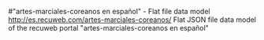 #"artes-marciales-coreanos en español" - Flat file data model
http://es.recuweb.com/artes-marciales-coreanos/
Flat JSON file data model of the recuweb portal "artes-marciales-coreanos en español"
